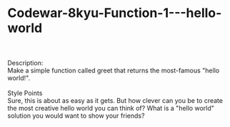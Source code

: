 # Codewar-8kyu-Function-1---hello-world
<br><br>
Description:
<br>
Make a simple function called greet that returns the most-famous "hello world!".
<br><br>
Style Points
<br>
Sure, this is about as easy as it gets. But how clever can you be to create the most creative hello world you can think of? What is a "hello world" solution you would want to show your friends?
